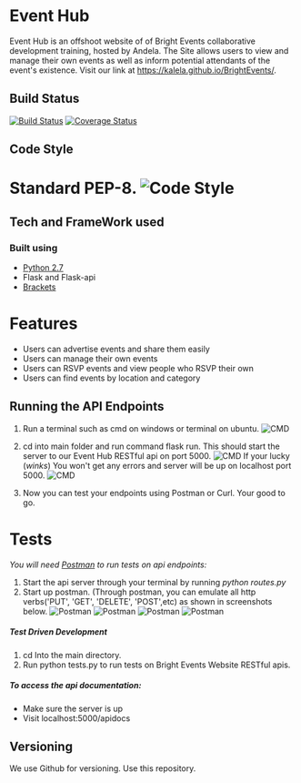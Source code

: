Event Hub
=========
Event Hub is an offshoot website of of Bright Events collaborative development training, hosted by Andela. The Site allows users to view and manage their own events as well as inform potential attendants of the event's existence. Visit our link at https://kalela.github.io/BrightEvents/.

Build Status
------------
[![Build Status](https://travis-ci.org/Kalela/BrightEvents.svg?branch=ft-Better-UI-and-Logic-153324164)](https://travis-ci.org/Kalela/BrightEvents)
[![Coverage Status](https://coveralls.io/repos/github/Kalela/BrightEvents/badge.svg?branch=ft-Better-UI-and-Logic-153324164)](https://coveralls.io/github/Kalela/BrightEvents?branch=ft-Better-UI-and-Logic-153324164)

Code Style
----------
Standard PEP-8.
![Code Style](https://img.shields.io/badge/code_style-standard-brightgreen.svg)
=======

Tech and FrameWork used
-----------------------
### Built using ###
* [Python 2.7](https://www.python.org/downloads/)
* Flask and Flask-api
* [Brackets](http://brackets.io/)
    
Features
========
* Users can advertise events and share them easily 
* Users can manage their own events
* Users can RSVP events and view people who RSVP their own
* Users can find events by location and category

Running the API Endpoints
-------------------------
1. Run a terminal such as cmd on windows or terminal on ubuntu.
![CMD](https://image.ibb.co/hc6HPb/Screenshot_101_LI.jpg "Bright Events")

2. cd into main folder and run command flask run. This should start the server to our Event Hub RESTful api on port 5000.
![CMD](https://image.ibb.co/jSxZNG/Screenshot_from_2017_12_29_20_58_25.png "Bright Events")
   If your lucky (*winks*) You won't get any errors and server will be up on localhost port 5000.
![CMD](https://image.ibb.co/d1Q79w/Screenshot_from_2017_12_29_20_46_38.png "Bright Events") 
   
3. Now you can test your endpoints using Postman or Curl.
Your good to go.

Tests
=====
_You will need [Postman](https://www.getpostman.com/apps) to run tests on api endpoints:_
1. Start the api server through your terminal by running _python routes.py_
2. Start up postman. (Through postman, you can emulate all http verbs('PUT', 'GET', 'DELETE', 'POST',etc) as shown in screenshots below.
    ![Postman](https://image.ibb.co/gHy27w/Screenshot_111.png "Api Tests")
    ![Postman](https://image.ibb.co/hXVRZb/Screenshot_113.png "Api Tests")
    ![Postman](https://image.ibb.co/kdMN7w/Screenshot_115.png "Api Tests")
    ![Postman](https://image.ibb.co/hpNUnw/Screenshot_118.png "Api Tests")
    
   

##### Test Driven Development #####
1. cd Into the main directory.
2. Run python tests.py to run tests on Bright Events Website RESTful apis.

##### To access the api documentation:
* Make sure the server is up
* Visit localhost:5000/apidocs

Versioning
----------
We use Github for versioning. Use this repository.



    




